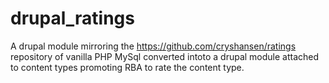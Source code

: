 # drupal_ratings
A drupal module mirroring the https://github.com/cryshansen/ratings repository of vanilla PHP MySql converted intoto a drupal module attached to content types promoting RBA to rate the content type. 
